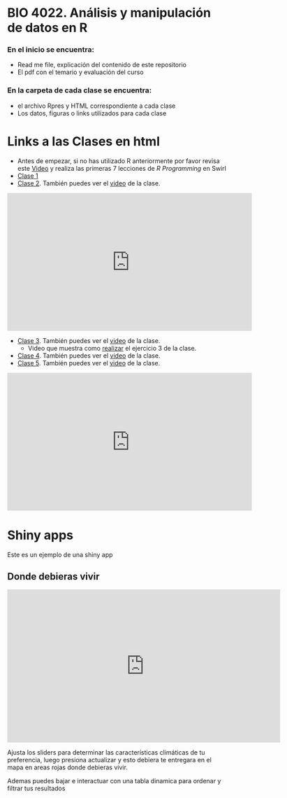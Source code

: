 # BIO 4022. Análisis y manipulación de datos en R

### En el inicio se encuentra:

- Read me file, explicación del contenido de este repositorio
- El pdf con el temario y evaluación del curso

### En la carpeta  de cada clase se encuentra:

- el archivo Rpres y HTML correspondiente a cada clase 
- Los datos, figuras o links utilizados para cada clase

# Links a las Clases en html

- Antes de empezar, si no has utilizado R anteriormente por favor revisa este 
  [Video](https://youtu.be/w6L7Ye18yPE) y realiza las primeras 7 lecciones de 
  *R Programming* en Swirl
- [Clase 1](http://rpubs.com/derek_corcoran/Clase1)
- [Clase 2](http://rpubs.com/derek_corcoran/Clase2). También puedes ver el [video](https://youtu.be/Ft6r7pD_eSs) de la clase.

<iframe width="560" height="315" src="https://www.youtube.com/embed/Ft6r7pD_eSs" frameborder="0" allowfullscreen></iframe>

- [Clase 3](http://rpubs.com/derek_corcoran/Clase3). También puedes ver el [video](https://youtu.be/5tjCeFb2oSk) de la clase.
    + Video que muestra como [realizar](https://youtu.be/lDp5OJzeG34) el ejercicio 3 de la clase.
- [Clase 4](http://rpubs.com/derek_corcoran/Clase4). También puedes ver el [video](https://youtu.be/miqDWpVEMRg) de la clase.
- [Clase 5](http://rpubs.com/derek_corcoran/Clase5). También puedes ver el [video](https://youtu.be/bvzi88XRq4c) de la clase.

<iframe width="560" height="315" src="https://www.youtube.com/embed/bvzi88XRq4c" frameborder="0" allowfullscreen></iframe>

# Shiny apps

Este es un ejemplo de una shiny app

## Donde debieras vivir

<iframe src="https://derek-corcoran.shinyapps.io/WhereShouldYouLive/" style="border: none; width: 625; height: 350px"></iframe>

Ajusta los sliders para determinar las características climáticas de tu preferencia, luego presiona actualizar y esto debiera te entregara en el mapa en areas rojas donde debieras vivir.

Ademas puedes bajar e interactuar con una tabla dinamica para ordenar y filtrar tus resultados
